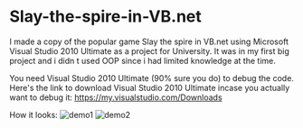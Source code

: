 # Slay-the-spire-in-VB.net
I made a copy of the popular game Slay the spire in VB.net using Microsoft Visual Studio 2010 Ultimate as a project for University. It was in my first big project and i didn t used OOP since i had limited knowledge at the time.

You need Visual Studio 2010 Ultimate (90% sure you do) to debug the code.
Here's the link to download Visual Studio 2010 Ultimate incase you actually want to debug it: https://my.visualstudio.com/Downloads

How it looks:
![demo1](https://github.com/Sergiu1002/Slay-the-spire-in-VB.net/assets/75278003/986496b8-b21b-4f87-bbf0-ab547f27f216)
![demo2](https://github.com/Sergiu1002/Slay-the-spire-in-VB.net/assets/75278003/6ddbd326-cf88-4ac3-8741-b2b67be83352)
